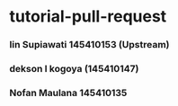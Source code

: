 # tutorial-pull-request
### Iin Supiawati 145410153 (Upstream)
### dekson l kogoya (145410147)
### Nofan Maulana 145410135
